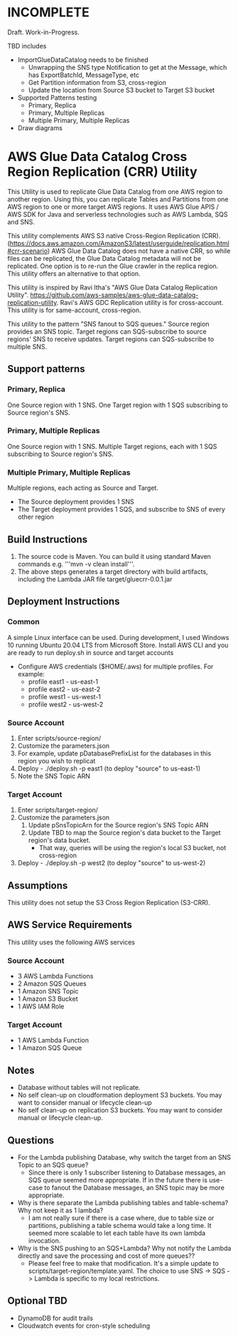 # INCOMPLETE
Draft.  Work-in-Progress.

TBD includes
- ImportGlueDataCatalog needs to be finished
    - Unwrapping the SNS type Notification to get at the Message, which has ExportBatchId, MessageType, etc
    - Get Partition information from S3, cross-region
    - Update the location from Source S3 bucket to Target S3 bucket
- Supported Patterns testing
    - Primary, Replica
    - Primary, Multiple Replicas
    - Multiple Primary, Multiple Replicas
- Draw diagrams

# AWS Glue Data Catalog Cross Region Replication (CRR) Utility
This Utility is used to replicate Glue Data Catalog from one AWS region to another region.
Using this, you can replicate Tables and Partitions from one AWS region to one or more target AWS regions.
It uses AWS Glue APIS / AWS SDK for Java and serverless technologies such as AWS Lambda, SQS and SNS.

This utility complements AWS S3 native Cross-Region Replication (CRR). (https://docs.aws.amazon.com/AmazonS3/latest/userguide/replication.html#crr-scenario)
AWS Glue Data Catalog does not have a native CRR, so while files can be replicated, the Glue Data Catalog metadata
will not be replicated.  One option is to re-run the Glue crawler in the replica region.  This utility offers an
alternative to that option.

This utility is inspired by Ravi Itha's "AWS Glue Data Catalog Replication Utility".
https://github.com/aws-samples/aws-glue-data-catalog-replication-utility. 
Ravi's AWS GDC Replication utility is for cross-account. 
This utility is for same-account, cross-region.

This utility to the pattern "SNS fanout to SQS queues."  Source region provides an SNS topic.
Target regions can SQS-subscribe to source regions' SNS to receive updates.  Target regions can SQS-subscribe
to multiple SNS.

## Support patterns
### Primary, Replica
One Source region with 1 SNS.  One Target region with 1 SQS subscribing to Source region's SNS.

### Primary, Multiple Replicas
One Source region with 1 SNS.  Multiple Target regions, each with 1 SQS subscribing to Source region's SNS.

### Multiple Primary, Multiple Replicas
Multiple regions, each acting as Source and Target.
- The Source deployment provides 1 SNS
- The Target deployment provides 1 SQS, and subscribe to SNS of every other region


## Build Instructions
1. The source code is Maven.  You can build it using standard Maven commands e.g. '''mvn -v clean install'''.
2. The above steps generates a target directory with build artifacts, including the Lambda JAR file target/gluecrr-0.0.1.jar

## Deployment Instructions
### Common
A simple Linux interface can be used. During development, I used Windows 10 running Ubuntu 20.04 LTS from Microsoft Store.
Install AWS CLI and you are ready to run deploy.sh in source and target accounts

- Configure AWS credentials ($HOME/.aws) for multiple profiles. For example:
  - profile east1 - us-east-1
  - profile east2 - us-east-2
  - profile west1 - us-west-1
  - profile west2 - us-west-2

### Source Account
1. Enter scripts/source-region/ 
2. Customize the parameters.json
  1. For example, update pDatabasePrefixList for the databases in this region you wish to replicat
3. Deploy - ./deploy.sh -p east1 (to deploy "source" to us-east-1)
4. Note the SNS Topic ARN

### Target Account
1. Enter scripts/target-region/
2. Customize the parameters.json
   1. Update pSnsTopicArn for the Source region's SNS Topic ARN
   2. Update TBD to map the Source region's data bucket to the Target region's data bucket.
        - That way, queries will be using the region's local S3 bucket, not cross-region
3. Deploy - ./deploy.sh -p west2 (to deploy "source" to us-west-2)

## Assumptions
This utility does not setup the S3 Cross Region Replication (S3-CRR).

## AWS Service Requirements
This utility uses the following AWS services
### Source Account
 - 3 AWS Lambda Functions
 - 2 Amazon SQS Queues
 - 1 Amazon SNS Topic
 - 1 Amazon S3 Bucket
 - 1 AWS IAM Role

### Target Account
 - 1 AWS Lambda Function
 - 1 Amazon SQS Queue

## Notes
- Database without tables will not replicate.
- No self clean-up on cloudformation deployment S3 buckets. You may want to consider manual or lifecycle clean-up
- No self clean-up on replication S3 buckets.  You may want to consider manual or lifecycle clean-up.

## Questions
 - For the Lambda publishing Database, why switch the target from an SNS Topic to an SQS queue?
    - Since there is only 1 subscriber listening to Database messages, an SQS queue seemed more appropriate.
    If in the future there is use-case to fanout the Database messages, an SNS topic may be more appropriate.
  - Why is there separate the Lambda publishing tables and table-schema?  Why not keep it as 1 lambda?
    - I am not really sure if there is a case where, due to table size or partitions, publishing a table schema 
    would take a long time.  It seemed more scalable to let each table have its own lambda invocation.
  - Why is the SNS pushing to an SQS+Lambda?  Why not notify the Lambda directly and save the processing and cost of more queues??
    - Please feel free to make that modification. It's a simple update to scripts/target-region/template.yaml.
    The choice to use SNS -> SQS -> Lambda is specific to my local restrictions.

## Optional TBD
- DynamoDB for audit trails
- Cloudwatch events for cron-style scheduling
